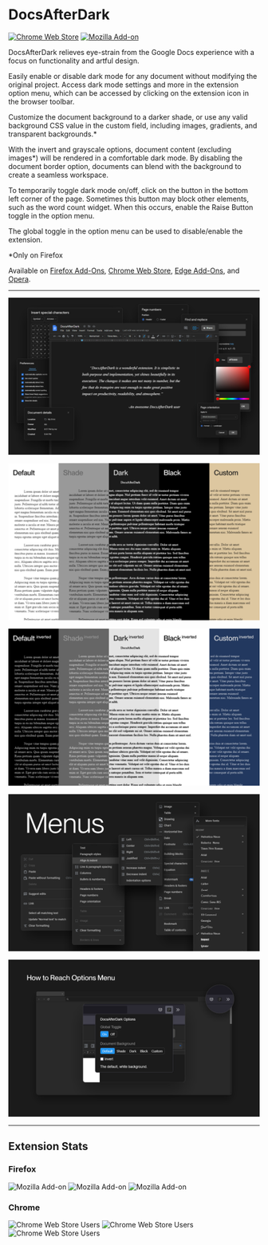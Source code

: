 # DocsAfterDark

[![Chrome Web Store](https://img.shields.io/chrome-web-store/v/pihphjfnfjmdbhakhjifipfdgbpenobg?color=%23262626%20)](https://chrome.google.com/webstore/detail/docsafterdark/pihphjfnfjmdbhakhjifipfdgbpenobg) [![Mozilla Add-on](https://img.shields.io/amo/v/docsafterdark?color=%23262626%20)](https://addons.mozilla.org/en-US/firefox/addon/docsafterdark/)

DocsAfterDark relieves eye-strain from the Google Docs experience with a focus on functionality and artful design.

Easily enable or disable dark mode for any document without modifying the original project. Access dark mode settings and more in the extension option menu, which can be accessed by clicking on the extension icon in the browser toolbar.

Customize the document background to a darker shade, or use any valid background CSS value in the custom field, including images, gradients, and transparent backgrounds.\*

With the invert and grayscale options, document content (excluding images\*) will be rendered in a comfortable dark mode. By disabling the document border option, documents can blend with the background to create a seamless workspace.

To temporarily toggle dark mode on/off, click on the button in the bottom left corner of the page. Sometimes this button may block other elements, such as the word count widget. When this occurs, enable the Raise Button toggle in the option menu.

The global toggle in the option menu can be used to disable/enable the extension.

\*Only on Firefox

Available on [Firefox Add-Ons](https://addons.mozilla.org/en-US/firefox/addon/docsafterdark/), [Chrome Web Store](https://chrome.google.com/webstore/detail/docsafterdark/pihphjfnfjmdbhakhjifipfdgbpenobg), [Edge Add-Ons](https://microsoftedge.microsoft.com/addons/detail/docsafterdark/bbpgjhhjjphjmabmohnkkpmelbfpgfna), and [Opera](https://addons.opera.com/en/extensions/details/docsafterdark/).

---

![promotional image](docsafterdark.png)

![background customization](backgrounds.png)

![backgrounds inverted](backgrounds_inverted.png)

![menus preview](menus.png)

![customization menu](customization_menu.png)

---

## Extension Stats

### Firefox

![Mozilla Add-on](https://img.shields.io/amo/users/docsafterdark?color=%23262626%20&label=firefox%20users) ![Mozilla Add-on](https://img.shields.io/amo/rating/docsafterdark?color=%23262626%20&label=firefox%20rating) ![Mozilla Add-on](https://img.shields.io/amo/dw/docsafterdark?color=%23262626%20&label=firefox%20downloads)

### Chrome

![Chrome Web Store Users](https://img.shields.io/chrome-web-store/users/pihphjfnfjmdbhakhjifipfdgbpenobg?color=%23262626%20&label=chrome%20users) ![Chrome Web Store Users](https://img.shields.io/chrome-web-store/rating/pihphjfnfjmdbhakhjifipfdgbpenobg?color=%23262626%20&label=chrome%20rating) ![Chrome Web Store Users](https://img.shields.io/chrome-web-store/rating-count/pihphjfnfjmdbhakhjifipfdgbpenobg?color=%23262626%20&label=chrome%20rating%20count)
